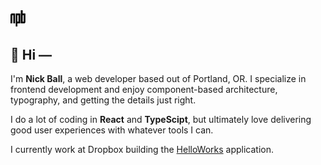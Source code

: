 <img src="./logo.svg" width="24px" />

## 👋 Hi —

I'm **Nick Ball**, a web developer based out of Portland, OR. I specialize in frontend development and enjoy component-based architecture, typography, and getting the details just right.

I do a lot of coding in **React** and **TypeScipt**, but ultimately love delivering good user experiences with whatever tools I can. 

I currently work at Dropbox building the [HelloWorks](https://www.hellosign.com/products/helloworks) application.
